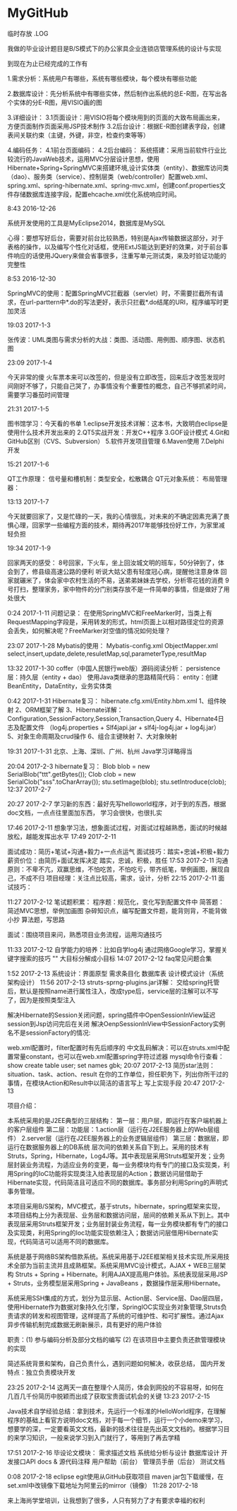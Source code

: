 # MyGitHub
临时存放
.LOG

我做的毕业设计题目是B/S模式下的办公家具企业连锁店管理系统的设计与实现

到现在为止已经完成的工作有

1.需求分析：系统用户有哪些，系统有哪些模块，每个模块有哪些功能

2.数据库设计：先分析系统中有哪些实体，然后制作出系统的总E-R图，在写出各个实体的分E-R图，用VISIO画的图

3.详细设计：
  3.1页面设计：用VISIO将每个模块用到的页面的大致布局画出来，方便页面制作页面采用JSP技术制作
  3.2后台设计：根据E-R图创建表字段，创建表间关联约束（主键，外键，非空，检查约束等等）

4.编码任务：
  4.1前台页面编码：
  4.2后台编码：
     系统搭建：采用当前软件行业比较流行的JavaWeb技术，运用MVC分层设计思想，使用Hibernate+Spring+SpringMVC来搭建环境,设计实体类（entity）、数据库访问类（dao）、服务类（service）、控制层类（web/controller）配置web.xml、spring.xml、spring-hibernate.xml、spring-mvc.xml，创建conf.properties文件存储数据库连接字段，配置ehcache.xml优化系统响应时间。

8:43 2016-12-26

系统开发使用的工具是MyEclipse2014，数据库是MySQL

心得：要想写好后台，需要对前台比较熟悉，特别是Ajax传输数据这部分，对于表格的操作，以及编写个性化对话框，使用ExtJS能达到更好的效果，对于前台事件响应的话使用JQuery来做会省事很多，注重写单元测试类，来及时验证功能的完整性

8:53 2016-12-30

SpringMVC的使用：配置SpringMVC拦截器（servlet）时，不需要拦截所有请求，在url-parttern中*.do的写法更好，表示只拦截*.do结尾的URI，程序编写时更加灵活

19:03 2017-1-3

张传波：UML类图与需求分析的大战：类图、活动图、用例图、顺序图、状态机图

23:09 2017-1-4

今天非常的傻
火车票本来可以改签的，但是没有立即改签，回来后才改签发现时间刚好不够了，只能自己哭了，办事情没有个重要性的概念，自己不够抓紧时间，需要学习番茄时间管理

21:31 2017-1-5

图书馆学习：今天看的书单
1.eclipse开发技术详解：这本书，大致明白eclipse是使用什么技术开发出来的
2.QT5实战开发：开发C++程序
3.GOF设计模式
4.Git和GitHub区别（CVS、Subversion）
5.软件开发项目管理
6.Maven使用
7.Delphi开发

15:21 2017-1-6

QT工作原理：
信号量和槽机制：类型安全，松散耦合
QT元对象系统：
布局管理器：

13:13 2017-1-7

今天就要回家了，又是忙碌的一天，我的心情很乱，对未来的不确定因素充满了畏惧心理，回家学一些编程方面的技术，期待再2017年能够找份好工作，为家里减轻负担

19:34 2017-1-9

回家两天的感受：
8号回家，下火车，坐上回汝城文明的班车，50分钟到了，体会到了，修县级高速公路的便利
听说大姑父患有轻度冠心病，提醒他注意身体
回家就碾米了，体会家中农村生活的不易，送弟弟妹妹去学校，分析零花钱的消费
9号打扫，整理家务，家中物件的分门别类存放不是一件简单的事情，但是做好了用处很大

0:24 2017-1-11
问题记录：
在使用SpringMVC和FreeMarker时，当类上有RequestMapping字段是，采用转发的形式，html页面上以相对路径定位的资源会丢失，如何解决呢？FreeMarker对空值的情况如何处理？

23:07 2017-1-28
Mybatis的使用：
Mybatis-config.xml
ObjectMapper.xml
select,insert,update,delete,resuletMap,sql,parameterType,resultMap

13:32 2017-1-30
coffer（中国人民银行web版）源码阅读分析：
persistence层：持久层（entity + dao）
使用Java类继承的思路精简代码：
entity：创建BeanEntity，DataEntity，业务实体类

0:42 2017-1-31
Hibernate复习：
hibernate.cfg.xml/Entity.hbm.xml
1、组件映射
2、ORM框架了解
3、Hibernate详解：Configuration,SessionFactory,Session,Transaction,Query
4、Hibernate4日志及配置文件
（log4j.properties + Slf4japi.jar + slf4j-log4j.jar + log4j.jar）
5、对象生命周期及crud操作
6、组合主键映射
7、大对象映射

19:31 2017-1-31
北京、上海、深圳、广州、杭州
Java学习详略得当

20:04 2017-2-3
hibernate复习：
Blob blob = new SerialBlob("ttt".getBytes());
Clob clob = new SerialClob("sss".toCharArray());
stu.setImage(blob);
stu.setIntroduce(clob);
12:37 2017-2-7

20:27 2017-2-7
学习新的东西：最好先写helloworld程序，对于到的东西，根据doc文档，一点点往里面加东西，
学习会很快，也很扎实

17:46 2017-2-11
想象学习法，想象面试过程，对面试过程越熟悉，面试的时候越放松，越能发挥出水平
17:49 2017-2-11

面试成功：简历+笔试+沟通+毅力+一点点运气
面试技巧：踏实+忠诚+积极+毅力
薪资价位：由简历+面试发挥决定
踏实，忠诚，积极，胜任
17:53 2017-2-11
沟通原则：不卑不亢，双赢思维，不怕吃苦，不怕吃亏，带齐纸笔，举例画图，展现自己，不成不归
项目经理：关注点比较高，需求，设计，分析
22:15 2017-2-11
面试技巧：

11:27 2017-2-12
笔试题积累：
程序题：规范化，变化写到配置文件中
简答题：简述MVC思想，举例加画图
杂碎知识点，编写配置文件题，能背则背，不能背做小抄
算法题，写思路

面试：围绕项目来问，熟悉项目业务流程，运用沟通技巧

11:33 2017-2-12
自学能力的培养：比如自学log4j
通过网络Google学习，掌握关键字搜索的技巧 ""
大目标分解成小目标
14:07 2017-2-12
faq常见问题合集

1:52 2017-2-13
系统设计：界面原型
需求条目化
数据库表
设计模式设计（系统架构设计）
11:56 2017-2-13
struts-sprng-plugins.jar详解：
交给spring托管后，默认是按照name进行属性注入，改成type后，service层的注解可以不写了，因为是按照类型注入

解决Hibernate的Session关闭问题，spring插件中OpenSessionInView延迟session到Jsp访问完后在关闭
解决OenpSessionInView中SessionFactory实例名不是sessionFactory的情况:

web.xml配置时，filter配置时有先后顺序的
中文乱码解决：可以在struts.xml中配置常量constant，也可以在web.xml配置spring字符过滤器
mysql命令行查看：
show create table user;
set names gbk;
20:07 2017-2-13
简历star法则：situation、task、action、result
在你的工作单位，担任职务下，列出你所干过的事情，在模块Action和Result中以简洁的语言写上
写上实现手段
20:47 2017-2-13

项目介绍：

本系统采用的是J2EE典型的三层结构： 第一层：用户层，即运行在客户端机器上的客户层组件 第二层：功能层：1.action层（运行在J2EE服务器上的Web层组件） 2.server层（运行在J2EE服务器上的业务逻辑层组件） 第三层：数据层，即运行在数据服务器上的DB系统 层次间的依赖关系自下到上。采用的技术有Struts，Spring，Hibernate，Log4J等。其中表现层采用Struts框架开发；业务层封装业务流程，为适应业务的变更，每一业务模块均有专门的接口及实现类，利用Spring的IoC功能将实现类注入给表现层的Action；数据访问层借助于Hibernate实现，代码简洁且可适应不同的数据库。事务部分利用Spring的声明式事务管理。

本项目采用B/S架构，MVC模式，基于struts，hibernate，spring框架来实现，本项目结构上分为表现层、业务层和数据访问层，层间的依赖关系从下到上。其中表现层采用Struts框架开发；业务层封装业务流程，每一业务模块都有专门的接口及实现类，利用Spring的Ioc功能实现依赖注入；数据访问层借用Hibernate实现，代码简洁可以适用不同的数据库。

系统是基于网络BS架构借款系统。系统采用基于J2EE框架相关技术实现,所采用技术全部为当前主流并且成熟框架。系统采用MVC设计模式，AJAX + WEB三层架构 Struts + Spring + Hibernate。利用AJAX提高用户体验。系统表现层采用JSP + Struts，业务模型层采用Spring + JavaBeans ，数据操作层采用Hibernate。

系统采用SSH集成的方式，划分为显示层、Action层、Service层、Dao层四层，使用Hibernate作为数据对象持久化引擎，SpringIOC实现业务对象管理,Struts负责请求的转发和视图管理，这样提高了系统的可维护性、和可扩展性。通过Ajax异步传输机制完成数据无刷新展示，具有更好的用户体验

职责：(1) 参与编码分析及部分文档的编写 (2) 在该项目中主要负责还款管理模块的实现

简述系统背景和架构，自己负责什么，遇到问题如何解决，收获总结，
国内开发特点：独立负责模块开发

23:25 2017-2-14
这两天一直在整理个人简历，体会到网投的不容易呀，如何在几百几千份简历中脱颖而出成了获取宝贵面试机会的关键
13:23 2017-2-15

Java技术自学经验总结：拿到技术，先运行一个标准的HelloWorld程序，在理解程序的基础上看官方说明doc文档，对于每一个细节，运行一个小demo来学习，想要学的深，一定要看英文文档，最新的技术往往是先出英文文档的。根据学习目的来学习知识，一般来说学习到入门就行了，等用到了再去学精

17:51 2017-2-16
毕设论文模块：
需求描述文档
系统给分析与设计
数据库设计
开发接口API docs & 源代码注释
用户帮助（前台）
管理员手册（后台）
测试文档

0:08 2017-2-18
eclipse egit使用从GitHub获取项目
maven jar包下载缓慢，在set.xml中改镜像下载地址为阿里云的mirror（镜像）
11:28 2017-2-18

来上海尚学堂培训，让我想到了很多，人只有努力了才有要求幸福的权利
